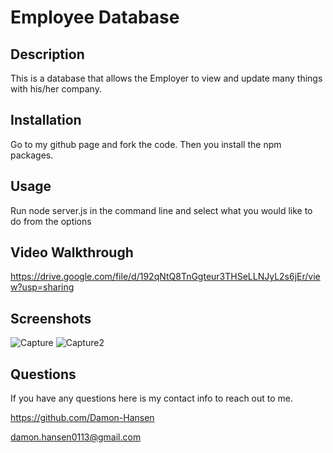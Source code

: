 # Employee Database

## Description

This is a database that allows the Employer to view and update many things with his/her company.


## Installation

Go to my github page and fork the code. Then you install the npm packages.

## Usage

Run node server.js in the command line and select what you would like to do from the options

## Video Walkthrough

https://drive.google.com/file/d/192qNtQ8TnGgteur3THSeLLNJyL2s6jEr/view?usp=sharing

## Screenshots

![Capture](https://user-images.githubusercontent.com/95259338/160466808-4c2e15f5-e049-4521-81d6-ae798f0db7be.PNG)
![Capture2](https://user-images.githubusercontent.com/95259338/160467031-732171c9-8b6a-4c1c-9fd9-e9be44fe1d24.PNG)

## Questions

If you have any questions here is my contact info to reach out to me.

https://github.com/Damon-Hansen

damon.hansen0113@gmail.com